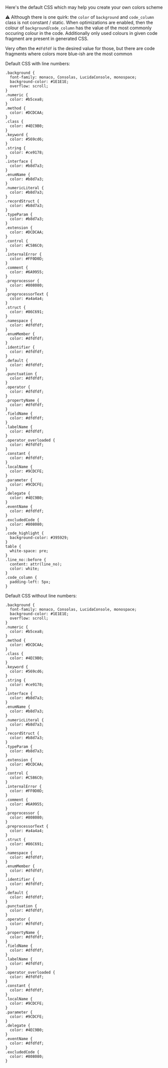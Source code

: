 Here's the default CSS which may help you create your own colors scheme

:warning: Although there is one quirk: the `color` of `background` and `code_column` class is not constant / static. When optimizations are enabled, then the colour of `background`/`code_column` has the value of the most commonly occuring colour in the code. Additionally only used colours in given code fragment are present in generated CSS.

Very often the `#dfdfdf` is the desired value for those, but there are code fragments where colors more blue-ish are the most common

Default CSS with line numbers:

	.background {
	  font-family: monaco, Consolas, LucidaConsole, monospace;
	  background-color: #1E1E1E;
	  overflow: scroll;
	}
	.numeric {
	  color: #b5cea8;
	}
	.method {
	  color: #DCDCAA;
	}
	.class {
	  color: #4EC9B0;
	}
	.keyword {
	  color: #569cd6;
	}
	.string {
	  color: #ce9178;
	}
	.interface {
	  color: #b8d7a3;
	}
	.enumName {
	  color: #b8d7a3;
	}
	.numericLiteral {
	  color: #b8d7a3;
	}
	.recordStruct {
	  color: #b8d7a3;
	}
	.typeParam {
	  color: #b8d7a3;
	}
	.extension {
	  color: #DCDCAA;
	}
	.control {
	  color: #C586C0;
	}
	.internalError {
	  color: #FF0D0D;
	}
	.comment {
	  color: #6A9955;
	}
	.preprocessor {
	  color: #808080;
	}
	.preprocessorText {
	  color: #a4a4a4;
	}
	.struct {
	  color: #86C691;
	}
	.namespace {
	  color: #dfdfdf;
	}
	.enumMember {
	  color: #dfdfdf;
	}
	.identifier {
	  color: #dfdfdf;
	}
	.default {
	  color: #dfdfdf;
	}
	.punctuation {
	  color: #dfdfdf;
	}
	.operator {
	  color: #dfdfdf;
	}
	.propertyName {
	  color: #dfdfdf;
	}
	.fieldName {
	  color: #dfdfdf;
	}
	.labelName {
	  color: #dfdfdf;
	}
	.operator_overloaded {
	  color: #dfdfdf;
	}
	.constant {
	  color: #dfdfdf;
	}
	.localName {
	  color: #9CDCFE;
	}
	.parameter {
	  color: #9CDCFE;
	}
	.delegate {
	  color: #4EC9B0;
	}
	.eventName {
	  color: #dfdfdf;
	}
	.excludedCode {
	  color: #808080;
	}
	.code_highlight {
	  background-color: #395929;
	}
	table {
	  white-space: pre;
	}
	.line_no::before {
	  content: attr(line_no);
	  color: white;
	}
	.code_column {
	  padding-left: 5px;
	}

Default CSS without line numbers:

	.background {
	  font-family: monaco, Consolas, LucidaConsole, monospace;
	  background-color: #1E1E1E;
	  overflow: scroll;
	}
	.numeric {
	  color: #b5cea8;
	}
	.method {
	  color: #DCDCAA;
	}
	.class {
	  color: #4EC9B0;
	}
	.keyword {
	  color: #569cd6;
	}
	.string {
	  color: #ce9178;
	}
	.interface {
	  color: #b8d7a3;
	}
	.enumName {
	  color: #b8d7a3;
	}
	.numericLiteral {
	  color: #b8d7a3;
	}
	.recordStruct {
	  color: #b8d7a3;
	}
	.typeParam {
	  color: #b8d7a3;
	}
	.extension {
	  color: #DCDCAA;
	}
	.control {
	  color: #C586C0;
	}
	.internalError {
	  color: #FF0D0D;
	}
	.comment {
	  color: #6A9955;
	}
	.preprocessor {
	  color: #808080;
	}
	.preprocessorText {
	  color: #a4a4a4;
	}
	.struct {
	  color: #86C691;
	}
	.namespace {
	  color: #dfdfdf;
	}
	.enumMember {
	  color: #dfdfdf;
	}
	.identifier {
	  color: #dfdfdf;
	}
	.default {
	  color: #dfdfdf;
	}
	.punctuation {
	  color: #dfdfdf;
	}
	.operator {
	  color: #dfdfdf;
	}
	.propertyName {
	  color: #dfdfdf;
	}
	.fieldName {
	  color: #dfdfdf;
	}
	.labelName {
	  color: #dfdfdf;
	}
	.operator_overloaded {
	  color: #dfdfdf;
	}
	.constant {
	  color: #dfdfdf;
	}
	.localName {
	  color: #9CDCFE;
	}
	.parameter {
	  color: #9CDCFE;
	}
	.delegate {
	  color: #4EC9B0;
	}
	.eventName {
	  color: #dfdfdf;
	}
	.excludedCode {
	  color: #808080;
	}
